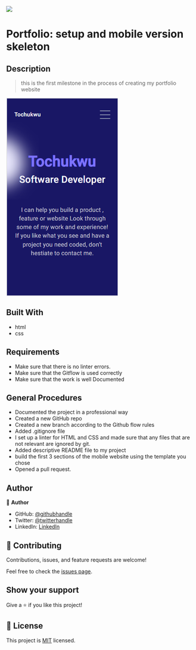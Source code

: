 ![](https://img.shields.io/badge/Microverse-blueviolet)

# Portfolio: setup and mobile version skeleton

## Description
> this is the first milestone in the process of creating my portfolio website 

![screenshot](./mobile_header-shot.png)


## Built With

- html
- css


## Requirements
- Make sure that there is no linter errors.
- Make sure that the Gitflow is used correctly
- Make sure that the work is well Documented

## General Procedures
- Documented the project in a professional way
- Created a new GitHub repo
- Created a new branch according to the Github flow rules
- Added .gitignore file
- I set up a linter for HTML and CSS and  made sure that any files that are not relevant are ignored by git.
- Added descriptive README file to my project
- build the first 3 sections of the mobile website using the template you chose
- Opened a pull request.

## Author

👤 **Author**

- GitHub: [@githubhandle](https://github.com/xtrahuman)
- Twitter: [@twitterhandle](https://twitter.com/xtrahuman)
- LinkedIn: [LinkedIn](https://linkedin.com/in/tochukwu-okpara-449528197)


## 🤝 Contributing

Contributions, issues, and feature requests are welcome!

Feel free to check the [issues page](../../issues/).

## Show your support

Give a ⭐️ if you like this project!


## 📝 License

This project is [MIT](./MIT.md) licensed.

